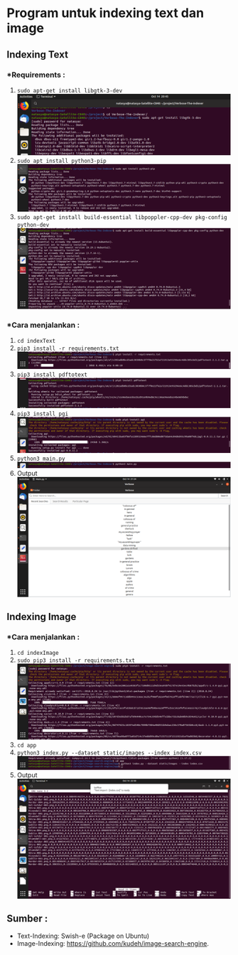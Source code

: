# Program untuk indexing text dan image 

## Indexing Text 
### *Requirements :
1. ```sudo apt-get install libgtk-3-dev```
![](./ss/ss_text/1.png)
2. ```sudo apt install python3-pip```
![](./ss/ss_text/2.png)
3. ```sudo apt-get install build-essential libpoppler-cpp-dev pkg-config python-dev```
![](./ss/ss_text/4.png)

### *Cara menjalankan : 
1. ```cd indexText```
2. ```pip3 install -r requirements.txt```
![](./ss/ss_text/3.png)
3. ```pip3 install pdftotext```
![](./ss/ss_text/5.png)
4. ```pip3 install pgi```
![](./ss/ss_text/6.png)
5. ```python3 main.py```
![](./ss/ss_text/7.png)
6. Output
![](./ss/ss_text/8.png)

## Indexing Image
### *Cara menjalankan : 
1. ```cd indexImage```
2. ```sudo pip3 install -r requirements.txt```
![](./ss/ss_image/1.png)
3. ```cd app```
4. ```python3 index.py --dataset static/images --index index.csv```
![](./ss/ss_image/2.png)
5. Output
![](./ss/ss_image/3.png)


## Sumber :
* Text-Indexing: Swish-e (Package on Ubuntu)
* Image-Indexing: https://github.com/kudeh/image-search-engine.
